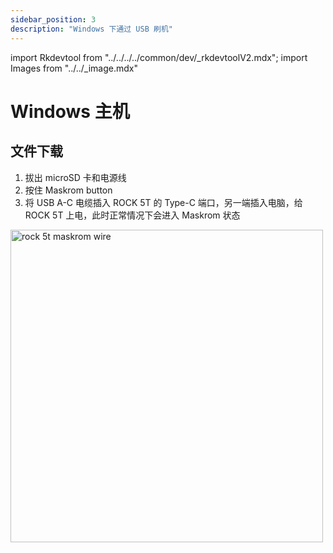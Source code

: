 ```yaml
---
sidebar_position: 3
description: "Windows 下通过 USB 刷机"
---
```


import Rkdevtool from "../../../../common/dev/\_rkdevtoolV2.mdx";
import Images from "../../\_image.mdx"

# Windows 主机

## 文件下载

<Images loader={true} rock5t_system_img_61={true} spi_img={false} />

<Rkdevtool rkdevtool_emmc_img="/img/rock5t/rock-5t-rkdevtool-maskrom-flash-system.webp" loader_name="rk3588_spl_loader_v1.08.111.bin" emmc={false} pcie={false} sata={false} >

<TabItem value="ROCK 5T">
        <ol>
            <li>拔出 microSD 卡和电源线</li>
            <li>按住 Maskrom button</li>
            <li>将 USB A-C 电缆插入 ROCK 5T 的 Type-C 端口，另一端插入电脑，给 ROCK 5T 上电，此时正常情况下会进入 Maskrom 状态</li>
        </ol>
        <img src="/img/rock5t/rock-5t-typec-maskrom.webp" alt="rock 5t maskrom wire" width="500" />
</TabItem>

</Rkdevtool>
